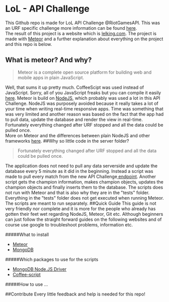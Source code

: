 # LoL - API Challenge
This Github repo is made for LoL API Challenge @RiotGamesAPI. This was an URF specific challenge more information can be found [here](https://developer.riotgames.com/discussion/riot-games-api/show/bX8Z86bm).
<br>
The result of this project is a website which is [lelking.com](http://www.lelking.com/). The project is made with [Meteor](https://www.meteor.com/) and a further explanation about everything on the project and this repo is below.
## What is meteor? And why?
> Meteor is a complete open source platform for building web and mobile apps in plain JavaScript.

Well, that sums it up pretty much. CoffeeScipt was used instead of JavaScript. Sorry, all of you JavaScript freaks but you can compile it easily [here](http://js2.coffee/). Meteor is build on [NodeJS](https://nodejs.org/), which probably was used a lot in this API Challenge. NodeJS was purposely avoided because it really takes a lot of your time when writing real-time responsive apps. Time was something that was very limited and another reason was based on the fact that the app had to pull data, update the database and render the view in real-time. Fortunately everything changed after URF stopped and all the data could be pulled once.
<br>
More on Meteor and the differences between plain NodeJS and other frameworks [here](http://www.quora.com/JavaScript-Frameworks/AngularJS-Meteor-Backbone-Express-or-plain-NodeJs-When-to-use-each-one).
##Why so little code in the server folder?
>Fortunately everything changed after URF stopped and all the data could be pulled once.

The application does not need to pull any data serverside and update the database every 5 minute as it did in the beginning. Instead a script was made to pull every match from the new API Challenge[ endpoint](https://developer.riotgames.com/api/methods#!/980/3340). Another script gets the champion information, makes champion objects, updates the champion objects and finally inserts them to the database. The scripts does not run with Meteor and that is also why they are in the "tests" folder. Everything in the "tests" folder does not get executed when running Meteor. The scripts are meant to run separately.
##Quick Guide
This guide is not very friendly nor complete and it is more for the people who already has gotten their feet wet regarding NodeJS, Meteor, Git etc. Although beginners can just follow the straight forward guides on the following websites and of course use google to troubleshoot problems, information etc.

#####What to install
* [Meteor](https://www.meteor.com/install)
* [MongoDB](https://www.mongodb.org/downloads)

#####Which packages to use for the scripts
* [MongoDB Node.JS Driver](https://www.npmjs.com/package/mongodb)
* [Coffee-script](https://www.npmjs.com/package/coffee-script)

#####How to use
...

##Contribute
Every little feedback and help is needed for this repo!